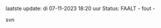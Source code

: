 laatste update: 
di 07-11-2023 18:20   uur 
Status: FAALT - fout - 
<div class="service R">svn</div>